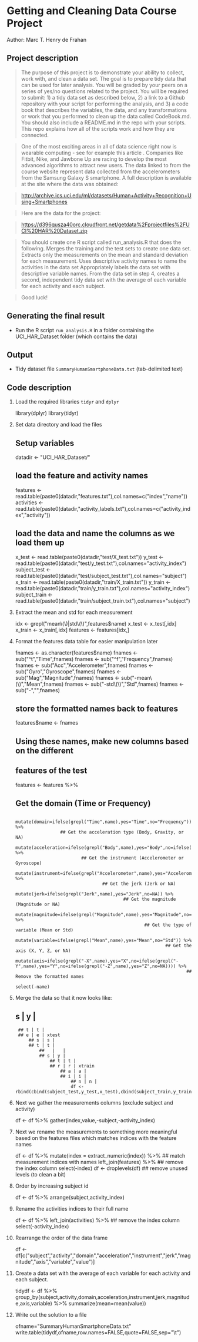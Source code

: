 Getting and Cleaning Data Course Project
========================================
Author: Marc T. Henry de Frahan

Project description
-------------------

> The purpose of this project is to demonstrate your ability to collect, work with, and clean a data set. The goal is to prepare tidy data that can be used for later analysis. You will be graded by your peers on a series of yes/no questions related to the project. You will be required to submit: 1) a tidy data set as described below, 2) a link to a Github repository with your script for performing the analysis, and 3) a code book that describes the variables, the data, and any transformations or work that you performed to clean up the data called CodeBook.md. You should also include a README.md in the repo with your scripts. This repo explains how all of the scripts work and how they are connected.

> One of the most exciting areas in all of data science right now is wearable computing - see for example this article . Companies like Fitbit, Nike, and Jawbone Up are racing to develop the most advanced algorithms to attract new users. The data linked to from the course website represent data collected from the accelerometers from the Samsung Galaxy S smartphone. A full description is available at the site where the data was obtained:

> http://archive.ics.uci.edu/ml/datasets/Human+Activity+Recognition+Using+Smartphones

> Here are the data for the project:

> https://d396qusza40orc.cloudfront.net/getdata%2Fprojectfiles%2FUCI%20HAR%20Dataset.zip

> You should create one R script called run_analysis.R that does the following.
> Merges the training and the test sets to create one data set.
> Extracts only the measurements on the mean and standard deviation for each measurement.
> Uses descriptive activity names to name the activities in the data set
> Appropriately labels the data set with descriptive variable names.
> From the data set in step 4, creates a second, independent tidy data set with the average of each variable for each activity and each subject.

> Good luck!


Generating the final result
-------------------------------

* Run the R script `run_analysis.R` in a folder containing the UCI_HAR_Dataset folder (which contains the data)


Output
----------------
* Tidy dataset file `SummaryHumanSmartphoneData.txt` (tab-delimited text)

Code description
----------------

1) Load the required libraries `tidyr` and `dplyr`

    library(dplyr)
    library(tidyr)

2) Set data directory and load the files

    ## Setup variables
    datadir <- "UCI_HAR_Dataset/"

    ## load the feature and activity names
    features <- read.table(paste0(datadir,"features.txt"),col.names=c("index","name"))
    activities <- read.table(paste0(datadir,"activity_labels.txt"),col.names=c("activity_index","activity"))

    ## load the data and name the columns as we load them up
    x_test <- read.table(paste0(datadir,"test/X_test.txt"))
    y_test <- read.table(paste0(datadir,"test/y_test.txt"),col.names="activity_index")
    subject_test <- read.table(paste0(datadir,"test/subject_test.txt"),col.names="subject")
    x_train <- read.table(paste0(datadir,"train/X_train.txt"))
    y_train <- read.table(paste0(datadir,"train/y_train.txt"),col.names="activity_index")
    subject_train <- read.table(paste0(datadir,"train/subject_train.txt"),col.names="subject")

3) Extract the mean and std for each measurement

    idx <- grepl("mean\\(\\)|std\\(\\)",features$name)
    x_test <- x_test[,idx]
    x_train <- x_train[,idx]
    features <- features[idx,]

4) Format the features data table for easier manipulation later

    fnames <- as.character(features$name)
    fnames <- sub("^t","Time",fnames)
    fnames <- sub("^f","Frequency",fnames)
    fnames <- sub("Acc","Accelerometer",fnames)
    fnames <- sub("Gyro","Gyroscope",fnames)
    fnames <- sub("Mag","Magnitude",fnames)
    fnames <- sub("-mean\\(\\)","Mean",fnames)
    fnames <- sub("-std\\(\\)","Std",fnames)
    fnames <- sub("-","",fnames)

    ## store the formatted names back to features
    features$name <- fnames

    ## Using these names, make new columns based on the different
    ## features of the test
    features <- features %>%
    ## Get the domain (Time or Frequency)
		            mutate(domain=ifelse(grepl("Time",name),yes="Time",no="Frequency")) %>%
			            ## Get the acceleration type (Body, Gravity, or NA)
				            mutate(acceleration=ifelse(grepl("Body",name),yes="Body",no=ifelse(grepl("Gravity",name),yes="Gravity",no=NA))) %>%
					            ## Get the instrument (Accelerometer or Gyroscope)
						            mutate(instrument=ifelse(grepl("Accelerometer",name),yes="Accelerometer",no="Gyroscope")) %>%
							            ## Get the jerk (Jerk or NA)
								            mutate(jerk=ifelse(grepl("Jerk",name),yes="Jerk",no=NA)) %>%
									            ## Get the magnitude (Magnitude or NA)
										            mutate(magnitude=ifelse(grepl("Magnitude",name),yes="Magnitude",no=NA)) %>%
											            ## Get the type of variable (Mean or Std)
												            mutate(variable=ifelse(grepl("Mean",name),yes="Mean",no="Std")) %>%
													            ## Get the axis (X, Y, Z, or NA)
														            mutate(axis=ifelse(grepl("-X",name),yes="X",no=ifelse(grepl("-Y",name),yes="Y",no=ifelse(grepl("-Z",name),yes="Z",no=NA)))) %>%
															            ## Remove the formatted names
																            select(-name)



5) Merge the data so that it now looks like:

    ## s | y |
        ## t | t |
	    ## e | e | xtest
	        ## s | s |
		    ## t | t |
		        ##   |   |
			    ## s | y |
			        ## t | t |
				    ## r | r | xtrain
				        ## a | a |
					    ## i | i |
					        ## n | n |
						    df <- rbind(cbind(subject_test,y_test,x_test),cbind(subject_train,y_train,x_train))

6) Next we gather the measurements columns (exclude subject and activity)

    df <- df %>% gather(index,value,-subject,-activity_index)

7) Next we rename the measurements to something more meaningful based on the features files which matches indices with the feature names

    df <- df %>%
            mutate(index = extract_numeric(index)) %>%
	            ## match measurement indices with names
		            left_join(features) %>%
			            ## remove the index column
				            select(-index)
					        df <- droplevels(df) ## remove unused levels (to clean a bit)

8) Order by increasing subject id

    df <- df %>%
            arrange(subject,activity_index)

9) Rename the activities indices to their full name

    df <- df %>%
            left_join(activities) %>%
	            ## remove the index column
		            select(-activity_index)

10) Rearrange the order of the data frame

    df <- df[c("subject","activity","domain","acceleration","instrument","jerk","magnitude","axis","variable","value")]

11) Create a data set with the average of each variable for each activity and each subject.

    tidydf <- df %>%
            group_by(subject,activity,domain,acceleration,instrument,jerk,magnitude,axis,variable) %>%
	            summarize(mean=mean(value))

12) Write out the solution to a file

    ofname="SummaryHumanSmartphoneData.txt"
        write.table(tidydf,ofname,row.names=FALSE,quote=FALSE,sep="\t")